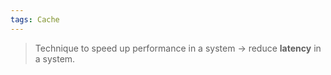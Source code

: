 ```yaml
---
tags: Cache
---
```


> Technique to speed up performance in a system
> -> reduce **latency** in a system.

